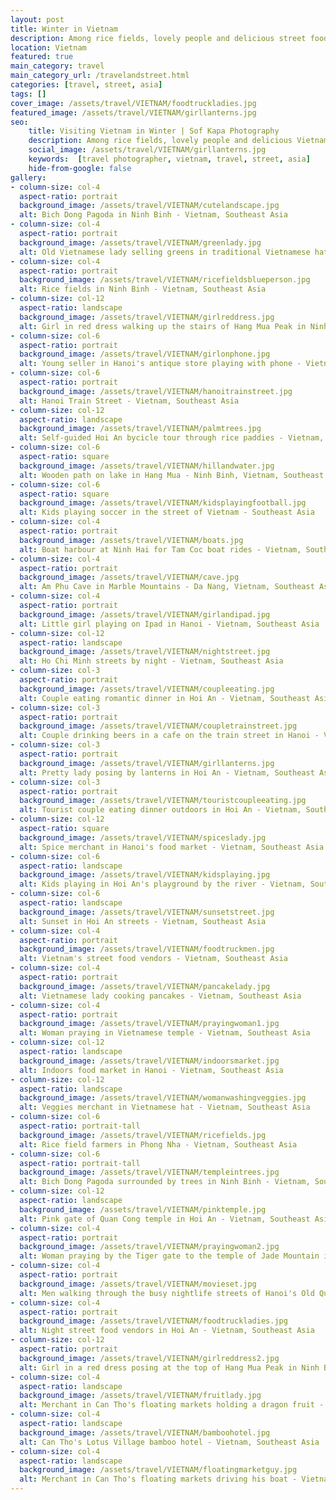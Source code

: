 ```yaml
---
layout: post
title: Winter in Vietnam
description: Among rice fields, lovely people and delicious street food
location: Vietnam
featured: true
main_category: travel
main_category_url: /travelandstreet.html
categories: [travel, street, asia]
tags: []
cover_image: /assets/travel/VIETNAM/foodtruckladies.jpg
featured_image: /assets/travel/VIETNAM/girllanterns.jpg
seo:
    title: Visiting Vietnam in Winter | Sof Kapa Photography
    description: Among rice fields, lovely people and delicious Vietnamese street food
    social_image: /assets/travel/VIETNAM/girllanterns.jpg
    keywords:  [travel photographer, vietnam, travel, street, asia]
    hide-from-google: false 
gallery:
- column-size: col-4
  aspect-ratio: portrait
  background_image: /assets/travel/VIETNAM/cutelandscape.jpg
  alt: Bich Dong Pagoda in Ninh Binh - Vietnam, Southeast Asia
- column-size: col-4
  aspect-ratio: portrait
  background_image: /assets/travel/VIETNAM/greenlady.jpg
  alt: Old Vietnamese lady selling greens in traditional Vietnamese hat - Vietnam, Southeast Asia
- column-size: col-4
  aspect-ratio: portrait
  background_image: /assets/travel/VIETNAM/ricefieldsblueperson.jpg
  alt: Rice fields in Ninh Binh - Vietnam, Southeast Asia
- column-size: col-12
  aspect-ratio: landscape
  background_image: /assets/travel/VIETNAM/girlreddress.jpg
  alt: Girl in red dress walking up the stairs of Hang Mua Peak in Ninh Binh - Vietnam, Southeast Asia
- column-size: col-6
  aspect-ratio: portrait
  background_image: /assets/travel/VIETNAM/girlonphone.jpg
  alt: Young seller in Hanoi's antique store playing with phone - Vietnam, Southeast Asia
- column-size: col-6
  aspect-ratio: portrait
  background_image: /assets/travel/VIETNAM/hanoitrainstreet.jpg
  alt: Hanoi Train Street - Vietnam, Southeast Asia
- column-size: col-12
  aspect-ratio: landscape
  background_image: /assets/travel/VIETNAM/palmtrees.jpg
  alt: Self-guided Hoi An bycicle tour through rice paddies - Vietnam, Southeast Asia
- column-size: col-6
  aspect-ratio: square
  background_image: /assets/travel/VIETNAM/hillandwater.jpg
  alt: Wooden path on lake in Hang Mua - Ninh Binh, Vietnam, Southeast Asia
- column-size: col-6
  aspect-ratio: square
  background_image: /assets/travel/VIETNAM/kidsplayingfootball.jpg
  alt: Kids playing soccer in the street of Vietnam - Southeast Asia
- column-size: col-4
  aspect-ratio: portrait
  background_image: /assets/travel/VIETNAM/boats.jpg
  alt: Boat harbour at Ninh Hai for Tam Coc boat rides - Vietnam, Southeast Asia
- column-size: col-4
  aspect-ratio: portrait
  background_image: /assets/travel/VIETNAM/cave.jpg
  alt: Am Phu Cave in Marble Mountains - Da Nang, Vietnam, Southeast Asia
- column-size: col-4
  aspect-ratio: portrait
  background_image: /assets/travel/VIETNAM/girlandipad.jpg
  alt: Little girl playing on Ipad in Hanoi - Vietnam, Southeast Asia
- column-size: col-12
  aspect-ratio: landscape
  background_image: /assets/travel/VIETNAM/nightstreet.jpg
  alt: Ho Chi Minh streets by night - Vietnam, Southeast Asia
- column-size: col-3
  aspect-ratio: portrait
  background_image: /assets/travel/VIETNAM/coupleeating.jpg
  alt: Couple eating romantic dinner in Hoi An - Vietnam, Southeast Asia
- column-size: col-3
  aspect-ratio: portrait
  background_image: /assets/travel/VIETNAM/coupletrainstreet.jpg
  alt: Couple drinking beers in a cafe on the train street in Hanoi - Vietnam, Southeast Asia
- column-size: col-3
  aspect-ratio: portrait
  background_image: /assets/travel/VIETNAM/girllanterns.jpg
  alt: Pretty lady posing by lanterns in Hoi An - Vietnam, Southeast Asia
- column-size: col-3
  aspect-ratio: portrait
  background_image: /assets/travel/VIETNAM/touristcoupleeating.jpg
  alt: Tourist couple eating dinner outdoors in Hoi An - Vietnam, Southeast Asia
- column-size: col-12
  aspect-ratio: square
  background_image: /assets/travel/VIETNAM/spiceslady.jpg
  alt: Spice merchant in Hanoi's food market - Vietnam, Southeast Asia
- column-size: col-6
  aspect-ratio: landscape
  background_image: /assets/travel/VIETNAM/kidsplaying.jpg
  alt: Kids playing in Hoi An's playground by the river - Vietnam, Southeast Asia
- column-size: col-6
  aspect-ratio: landscape
  background_image: /assets/travel/VIETNAM/sunsetstreet.jpg
  alt: Sunset in Hoi An streets - Vietnam, Southeast Asia
- column-size: col-4
  aspect-ratio: portrait
  background_image: /assets/travel/VIETNAM/foodtruckmen.jpg
  alt: Vietnam's street food vendors - Vietnam, Southeast Asia
- column-size: col-4
  aspect-ratio: portrait
  background_image: /assets/travel/VIETNAM/pancakelady.jpg
  alt: Vietnamese lady cooking pancakes - Vietnam, Southeast Asia
- column-size: col-4
  aspect-ratio: portrait
  background_image: /assets/travel/VIETNAM/prayingwoman1.jpg
  alt: Woman praying in Vietnamese temple - Vietnam, Southeast Asia
- column-size: col-12
  aspect-ratio: landscape
  background_image: /assets/travel/VIETNAM/indoorsmarket.jpg 
  alt: Indoors food market in Hanoi - Vietnam, Southeast Asia
- column-size: col-12
  aspect-ratio: landscape
  background_image: /assets/travel/VIETNAM/womanwashingveggies.jpg
  alt: Veggies merchant in Vietnamese hat - Vietnam, Southeast Asia 
- column-size: col-6
  aspect-ratio: portrait-tall
  background_image: /assets/travel/VIETNAM/ricefields.jpg
  alt: Rice field farmers in Phong Nha - Vietnam, Southeast Asia
- column-size: col-6
  aspect-ratio: portrait-tall
  background_image: /assets/travel/VIETNAM/templeintrees.jpg
  alt: Bich Dong Pagoda surrounded by trees in Ninh Binh - Vietnam, Southeast Asia
- column-size: col-12
  aspect-ratio: landscape
  background_image: /assets/travel/VIETNAM/pinktemple.jpg
  alt: Pink gate of Quan Cong temple in Hoi An - Vietnam, Southeast Asia
- column-size: col-4
  aspect-ratio: portrait
  background_image: /assets/travel/VIETNAM/prayingwoman2.jpg
  alt: Woman praying by the Tiger gate to the temple of Jade Mountain in Hanoi - Vietnam, Southeast Asia
- column-size: col-4
  aspect-ratio: portrait
  background_image: /assets/travel/VIETNAM/movieset.jpg
  alt: Men walking through the busy nightlife streets of Hanoi's Old Quarter - Vietnam, Southeast Asia
- column-size: col-4
  aspect-ratio: portrait
  background_image: /assets/travel/VIETNAM/foodtruckladies.jpg
  alt: Night street food vendors in Hoi An - Vietnam, Southeast Asia
- column-size: col-12
  aspect-ratio: portrait
  background_image: /assets/travel/VIETNAM/girlreddress2.jpg
  alt: Girl in a red dress posing at the top of Hang Mua Peak in Ninh Binh - Vietnam, Southeast Asia
- column-size: col-4
  aspect-ratio: landscape
  background_image: /assets/travel/VIETNAM/fruitlady.jpg
  alt: Merchant in Can Tho's floating markets holding a dragon fruit - Vietnam, Southeast Asia
- column-size: col-4
  aspect-ratio: landscape
  background_image: /assets/travel/VIETNAM/bamboohotel.jpg
  alt: Can Tho's Lotus Village bamboo hotel - Vietnam, Southeast Asia
- column-size: col-4
  aspect-ratio: landscape
  background_image: /assets/travel/VIETNAM/floatingmarketguy.jpg
  alt: Merchant in Can Tho's floating markets driving his boat - Vietnam, Southeast Asia
---
```


